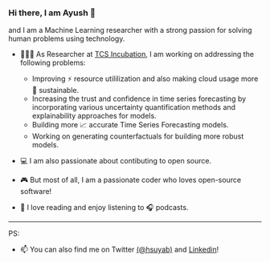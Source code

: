 <!--
### Hi there, I am Ayush 👋


**hsuyab/hsuyab** is a ✨ _special_ ✨ repository because its `README.md` (this file) appears on your GitHub profile.

Here are some ideas to get you started:

- 🔭 I’m currently working on ...
- 🌱 I’m currently learning ...
- 👯 I’m looking to collaborate on ...
- 🤔 I’m looking for help with ...
- 💬 Ask me about ...
- 📫 How to reach me: ...
- 😄 Pronouns: ...
- ⚡ Fun fact: ...
-->

### Hi there, I am Ayush 👋

and I am a Machine Learning researcher with a strong passion for solving human problems using technology.
 
- 👨🏻‍💻 As Researcher at [TCS Incubation](https://www.tcs.com/tcs-incubation), I am working on addressing the following problems:
  - Improving ⚡️ resource utililization and also making cloud usage more 🌱 sustainable.
  - Increasing the trust and confidence in time series forecasting by incorporating various uncertainty quantification methods
    and explainability approaches for models.
  - Building more 📈 accurate Time Series Forecasting models. 
  - Working on generating counterfactuals for building more robust models.
  
- 💻 I am also passionate about contibuting to open source.
- 🎮 But most of all, I am a passionate coder who loves open-source software! 
- 📖 I love reading and enjoy listening to 🎧 podcasts.
---

<!--
If you are interested in more details, check out [my website]()!  
-->
PS: 
- 📫 You can also find me on Twitter [(@hsuyab)](https://twitter.com/hsuyab) and [Linkedin](https://www.linkedin.com/in/ayushbihani/)!



